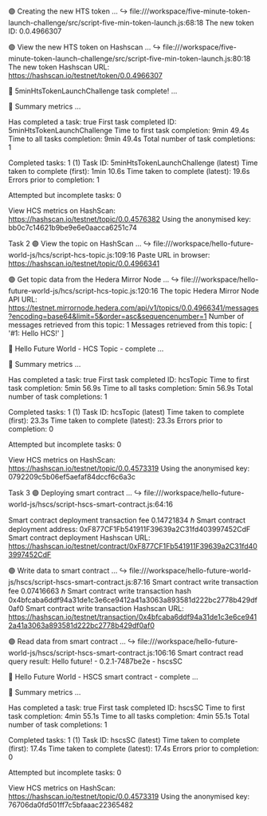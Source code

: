 🟣 Creating the new HTS token …
↪️ file:///workspace/five-minute-token-launch-challenge/src/script-five-min-token-launch.js:68:18
The new token ID: 0.0.4966307

🟣 View the new HTS token on Hashscan …
↪️ file:///workspace/five-minute-token-launch-challenge/src/script-five-min-token-launch.js:80:18
The new token Hashscan URL: https://hashscan.io/testnet/token/0.0.4966307

🎉 5minHtsTokenLaunchChallenge task complete! …

🔢 Summary metrics …

Has completed a task: true
First task completed ID: 5minHtsTokenLaunchChallenge
Time to first task completion: 9min 49.4s
Time to all tasks completion: 9min 49.4s
Total number of task completions: 1

Completed tasks: 1
(1) Task ID: 5minHtsTokenLaunchChallenge (latest)
Time taken to complete (first): 1min 10.6s
Time taken to complete (latest): 19.6s
Errors prior to completion: 1

Attempted but incomplete tasks: 0

View HCS metrics on HashScan:
https://hashscan.io/testnet/topic/0.0.4576382
Using the anonymised key: bb0c7c14621b9be9e6e0aacca6251c74

Task 2
🟣 View the topic on HashScan …
↪️ file:///workspace/hello-future-world-js/hcs/script-hcs-topic.js:109:16
Paste URL in browser:
https://hashscan.io/testnet/topic/0.0.4966341

🟣 Get topic data from the Hedera Mirror Node …
↪️ file:///workspace/hello-future-world-js/hcs/script-hcs-topic.js:120:16
The topic Hedera Mirror Node API URL:
https://testnet.mirrornode.hedera.com/api/v1/topics/0.0.4966341/messages?encoding=base64&limit=5&order=asc&sequencenumber=1
Number of messages retrieved from this topic: 1
Messages retrieved from this topic: [ '#1: Hello HCS!' ]

🎉 Hello Future World - HCS Topic - complete …

🔢 Summary metrics …

Has completed a task: true
First task completed ID: hcsTopic
Time to first task completion: 5min 56.9s
Time to all tasks completion: 5min 56.9s
Total number of task completions: 1

Completed tasks: 1
(1) Task ID: hcsTopic (latest)
Time taken to complete (first): 23.3s
Time taken to complete (latest): 23.3s
Errors prior to completion: 0

Attempted but incomplete tasks: 0

View HCS metrics on HashScan:
https://hashscan.io/testnet/topic/0.0.4573319
Using the anonymised key: 0792209c5b06ef5aefaf84dccf6c6a3c

Task 3
🟣 Deploying smart contract …
↪️ file:///workspace/hello-future-world-js/hscs/script-hscs-smart-contract.js:64:16

Smart contract deployment transaction fee 0.14721834 ℏ
Smart contract deployment address: 0xF877CF1Fb541911F39639a2C31fd403997452CdF
Smart contract deployment Hashscan URL:
https://hashscan.io/testnet/contract/0xF877CF1Fb541911F39639a2C31fd403997452CdF

🟣 Write data to smart contract …
↪️ file:///workspace/hello-future-world-js/hscs/script-hscs-smart-contract.js:87:16
Smart contract write transaction fee 0.07416663 ℏ
Smart contract write transaction hash 0x4bfcaba6ddf94a31de1c3e6ce9412a41a3063a893581d222bc2778b429df0af0
Smart contract write transaction Hashscan URL:
https://hashscan.io/testnet/transaction/0x4bfcaba6ddf94a31de1c3e6ce9412a41a3063a893581d222bc2778b429df0af0

🟣 Read data from smart contract …
↪️ file:///workspace/hello-future-world-js/hscs/script-hscs-smart-contract.js:106:16
Smart contract read query result: Hello future! - 0.2.1-7487be2e - hscsSC

🎉 Hello Future World - HSCS smart contract - complete …

🔢 Summary metrics …

Has completed a task: true
First task completed ID: hscsSC
Time to first task completion: 4min 55.1s
Time to all tasks completion: 4min 55.1s
Total number of task completions: 1

Completed tasks: 1
(1) Task ID: hscsSC (latest)
Time taken to complete (first): 17.4s
Time taken to complete (latest): 17.4s
Errors prior to completion: 0

Attempted but incomplete tasks: 0

View HCS metrics on HashScan:
https://hashscan.io/testnet/topic/0.0.4573319
Using the anonymised key: 76706da0fd501ff7c5bfaaac22365482
